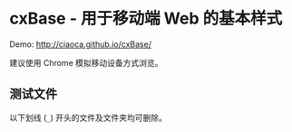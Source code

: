 # cxBase - 用于移动端 Web 的基本样式

Demo: http://ciaoca.github.io/cxBase/

建议使用 Chrome 模拟移动设备方式浏览。

## 测试文件
以下划线 (```_```) 开头的文件及文件夹均可删除。
